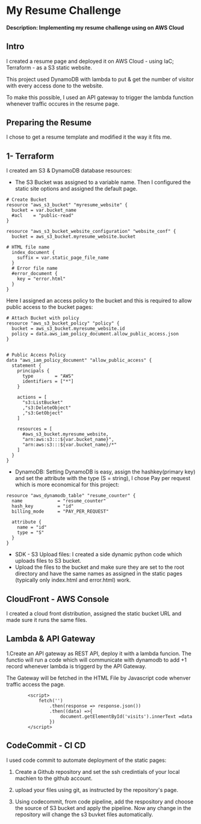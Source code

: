 # My Resume Challenge
#### Description: Implementing my resume challenge using on AWS Cloud

## Intro
I created a resume page and deployed it on AWS Cloud - using IaC; Terraform - as a S3 static website.

This project used DynamoDB with lambda to put & get the number of visitor with every access done to the website. 

To make this possible, I used an API gateway to trigger the lambda function whenever traffic occures in the resume page.

## Preparing the Resume
I chose to get a resume template and modified it the way it fits me.

## 1- Terraform
I created am S3 & DynamoDB database resources:

- The S3 Bucket was assigned to a variable name. Then I configured the static site options and assigned the default page.
```
# Create Bucket
resource "aws_s3_bucket" "myresume_website" {
  bucket = var.bucket_name
  #acl    = "public-read"
}

resource "aws_s3_bucket_website_configuration" "website_conf" {
  bucket = aws_s3_bucket.myresume_website.bucket

# HTML file name
  index_document {
    suffix = var.static_page_file_name
  }
  # Error file name
  #error_document {
    key = "error.html"
  }
}
```
Here I assigned an access policy to the bucket and this is required to allow public access to the bucket pages:
```
# Attach Bucket with policy
resource "aws_s3_bucket_policy" "policy" {
  bucket = aws_s3_bucket.myresume_website.id
  policy = data.aws_iam_policy_document.allow_public_access.json
}


# Public Access Policy
data "aws_iam_policy_document" "allow_public_access" {
  statement {
    principals {
      type        = "AWS"
      identifiers = ["*"]
    }

    actions = [
      "s3:ListBucket"
      ,"s3:DeleteObject"
      ,"s3:GetObject"
    ]

    resources = [
      #aws_s3_bucket.myresume_website,
      "arn:aws:s3:::${var.bucket_name}",
      "arn:aws:s3:::${var.bucket_name}/*"
    ]
  }
}
```
- DynamoDB:
Setting DynamoDB is easy, assign the hashkey(primary key) and set the attribute with the type (S = string), I chose Pay per request which is more economical for this project:
```
resource "aws_dynamodb_table" "resume_counter" {
  name             = "resume_counter"
  hash_key         = "id"
  billing_mode     = "PAY_PER_REQUEST"

  attribute {
    name = "id"
    type = "S"
  }
}
```
- SDK - S3 Upload files:
I created a side dynamic python code which uploads files to S3 bucket.
- Upload the files to the bucket and make sure they are set to the root directory and have the same names as assigned in the static pages (typically only index.html and error.html) work.

## CloudFront - AWS Console

I created a cloud front distribution, assigned the static bucket URL and made sure it runs the same files.

## Lambda & API Gateway
1.Create an API gateway as REST API, deploy it with a lambda funcion. The functio will run a code which will communicate with dynamodb to add +1 record whenever lambda is triggerd by the API Gateway.

The Gateway will be fetched in the HTML File by Javascript code whenver traffic access the page.
```
		<script>
			fetch('')
				.then(response => response.json())
				.then((data) =>{
					document.getElementById('visits').innerText =data
				})
		</script> 
```

## CodeCommit - CI CD

I used code commit to automate deployment of the static pages:

1. Create a Github repository and set the ssh credintials of your local machien to the github account.

2. upload your files using git, as instructed by the repository's page.

3. Using codecommit, from code pipeline, add the respository and choose the source of S3 bucket and apply the pipeline. Now any change in the repository will change the s3 buvket files automatically.